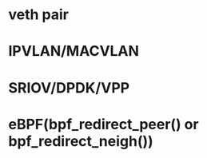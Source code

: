 # veth pair



# IPVLAN/MACVLAN



# SRIOV/DPDK/VPP



# eBPF(bpf_redirect_peer() or bpf_redirect_neigh())
